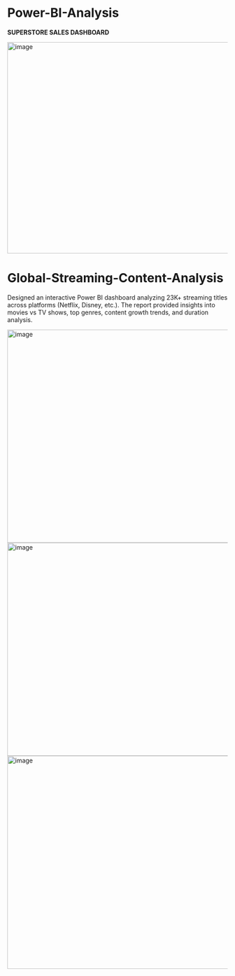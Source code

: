 # Power-BI-Analysis

**SUPERSTORE SALES DASHBOARD**

<img width="869" height="483" alt="image" src="https://github.com/user-attachments/assets/5ac951e4-23ce-42f6-a649-867978b4b66a" />

# Global-Streaming-Content-Analysis
Designed an interactive Power BI dashboard analyzing 23K+ streaming titles across platforms (Netflix, Disney, etc.). The report provided insights into movies vs TV shows, top genres, content growth trends, and duration analysis.

<img width="882" height="487" alt="image" src="https://github.com/user-attachments/assets/9268931d-8120-49d3-ad2f-b963e917c03e" />

<img width="882" height="487" alt="image" src="https://github.com/user-attachments/assets/7a5590a8-cb01-48d7-8620-66995bb39294" />

<img width="882" height="487" alt="image" src="https://github.com/user-attachments/assets/8e04a3c2-d19c-4741-b876-b048d99bec09" />




